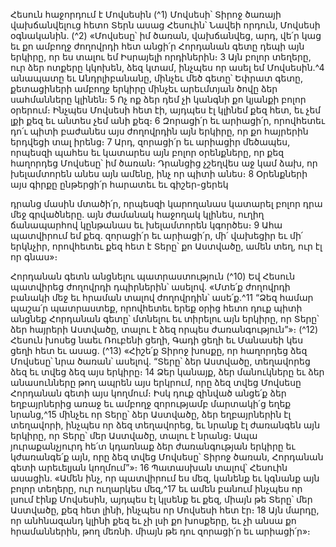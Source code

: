 
Հեսուն հաջորդում է Մովսեսին
(^1) Մովսեսի՝ Տիրոջ ծառայի վախճանվելուց հետո Տերն ասաց Հեսուին՝ Նավեի որդուն, Մովսեսի օգնականին.
(^2) «Մովսեսը՝ իմ ծառան, վախճանվեց, արդ, վե՛ր կաց եւ քո ամբողջ ժողովրդի հետ անցի՛ր Հորդանան գետը դեպի այն
երկիրը, որ ես տալու եմ Իսրայելի որդիներին։ 3 Այն բոլոր տեղերը, ուր ձեր ոտքերը կկոխեն, ձեզ կտամ, ինչպես որ ասել
եմ Մովսեսին.^4 անապատը եւ Անդրլիբանանը, մինչեւ մեծ գետը՝ Եփրատ գետը, քետացիների ամբողջ երկիրը մինչեւ
արեւմտյան ծովը ձեր սահմանները կլինեն։ 5 Ոչ ոք ձեր դեմ չի կանգնի քո կյանքի բոլոր օրերում։ Ինչպես Մովսեսի հետ
էի, այդպես էլ կլինեմ քեզ հետ, եւ չեմ լքի քեզ եւ անտես չեմ անի քեզ։ 6 Զորացի՛ր եւ արիացի՛ր, որովհետեւ դո՛ւ պիտի
բաժանես այս ժողովրդին այն երկիրը, որ քո հայրերին երդվեցի տալ իրենց։ 7 Արդ, զորացի՛ր եւ արիացիր մեծապես,
որպեսզի պահես եւ կատարես այն բոլոր օրենքները, որ քեզ հաղորդեց Մովսեսը՝ իմ ծառան։ Դրանցից չշեղվես աջ կամ
ձախ, որ խելամտորեն անես այն ամենը, ինչ որ պիտի անես։ 8 Օրենքների այս գիրքը ընթերցի՛ր հարատեւ եւ գիշեր-ցերեկ


դրանց մասին մտածի՛ր, որպեսզի կարողանաս կատարել բոլոր դրա մեջ գրվածները. այն ժամանակ հաջողակ կլինես,
ուղիղ ճանապարհով կընթանաս եւ խելամտորեն կգործես։ 9 Ահա պատվիրում եմ քեզ. զորացի՛ր եւ արիացի՛ր, մի՛
վախեցիր եւ մի՛ երկնչիր, որովհետեւ քեզ հետ է Տերը՝ քո Աստվածը, ամեն տեղ, ուր էլ որ գնաս»։

Հորդանան գետն անցնելու պատրաստություն
(^10) Եվ Հեսուն պատվիրեց ժողովրդի դպիրներին՝ ասելով. «Մտե՛ք ժողովրդի բանակի մեջ եւ հրաման տալով
ժողովրդին՝ ասե՛ք.^11 “Ձեզ համար պաշա՛ր պատրաստեք, որովհետեւ երեք օրից հետո դուք պիտի անցնեք Հորդանան
գետը՝ մտնելու եւ տիրելու այն երկիրը, որ Տերը՝ ձեր հայրերի Աստվածը, տալու է ձեզ որպես ժառանգություն”»։
(^12) Հեսուն խոսեց նաեւ Ռուբենի ցեղի, Գադի ցեղի եւ Մանասեի կես ցեղի հետ եւ ասաց. (^13) «Հիշե՛ք Տիրոջ խոսքը, որ
հաղորդեց ձեզ Մովսեսը՝ նրա ծառան՝ ասելով. “Տերը՝ ձեր Աստվածը, տեղավորեց ձեզ եւ տվեց ձեզ այս երկիրը։ 14 Ձեր
կանայք, ձեր մանուկները եւ ձեր անասունները թող ապրեն այս երկրում, որը ձեզ տվեց Մովսեսը Հորդանան գետի այս
կողմում։ Իսկ դուք զինված անցե՛ք ձեր եղբայրներից առաջ եւ ամբողջ զորությամբ մարտակի՛ց եղեք նրանց,^15 մինչեւ որ
Տերը՝ ձեր Աստվածը, ձեր եղբայրներին էլ տեղավորի, ինչպես որ ձեզ տեղավորեց, եւ նրանք էլ ժառանգեն այն երկիրը,
որ Տերը՝ մեր Աստվածը, տալու է նրանց։ Ապա յուրաքանչյուրդ հե՛տ կդառնաք ձեր ժառանգության երկիրը եւ
կժառանգե՛ք այն, որը ձեզ տվեց Մովսեսը՝ Տիրոջ ծառան, Հորդանան գետի արեւելյան կողմում”»։ 16 Պատասխան տալով՝
Հեսուին ասացին. «Ամեն ինչ, որ պատվիրում ես մեզ, կանենք եւ կգնանք այն բոլոր տեղերը, ուր ուղարկես մեզ,^17 եւ ամեն
բանում ինչպես որ լսում էինք Մովսեսին, այդպես էլ կլսենք եւ քեզ, միայն թե Տերը՝ մեր Աստվածը, քեզ հետ լինի, ինչպես
որ Մովսեսի հետ էր։ 18 Այն մարդը, որ անհնազանդ կլինի քեզ եւ չի լսի քո խոսքերը, եւ չի անսա քո հրամաններին, թող
մեռնի. միայն թե դու զորացի՛ր եւ արիացի՛ր»։
